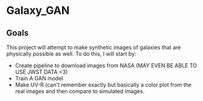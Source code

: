 # Galaxy_GAN

## Goals
This project will attempt to make synthetic images of galaxies that are physically possible as well. To do this, I will start by:
* Create pipeline to download images from NASA (MAY EVEN BE ABLE TO USE JWST DATA <3)
* Train A GAN model
* Make UV-R (can't remember exactly but basically a color plot from the real images and then compare to simulated images.

